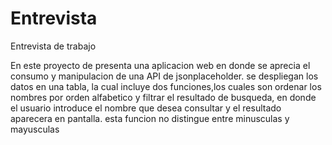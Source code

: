 # Entrevista
Entrevista de trabajo

En este proyecto de presenta una aplicacion web en donde se aprecia el consumo y manipulacion de una API de jsonplaceholder. se despliegan los datos en una tabla, la cual incluye dos funciones,los cuales son ordenar los nombres por orden alfabetico y filtrar el resultado de busqueda, en donde el usuario introduce el nombre que desea consultar y el resultado aparecera en pantalla. esta funcion no distingue entre minusculas y mayusculas 
